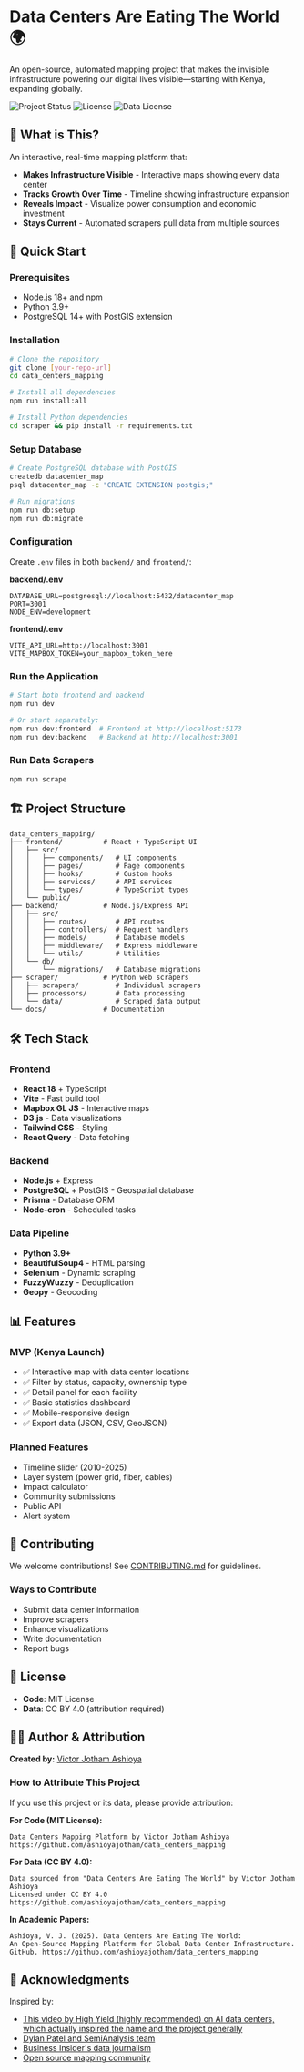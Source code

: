 # Data Centers Are Eating The World 🌍

An open-source, automated mapping project that makes the invisible infrastructure powering our digital lives visible—starting with Kenya, expanding globally.

![Project Status](https://img.shields.io/badge/status-alpha-orange)
![License](https://img.shields.io/badge/license-MIT-blue)
![Data License](https://img.shields.io/badge/data-CC%20BY%204.0-green)

## 🎯 What is This?

An interactive, real-time mapping platform that:
- **Makes Infrastructure Visible** - Interactive maps showing every data center
- **Tracks Growth Over Time** - Timeline showing infrastructure expansion
- **Reveals Impact** - Visualize power consumption and economic investment
- **Stays Current** - Automated scrapers pull data from multiple sources

## 🚀 Quick Start

### Prerequisites

- Node.js 18+ and npm
- Python 3.9+
- PostgreSQL 14+ with PostGIS extension

### Installation

```bash
# Clone the repository
git clone [your-repo-url]
cd data_centers_mapping

# Install all dependencies
npm run install:all

# Install Python dependencies
cd scraper && pip install -r requirements.txt
```

### Setup Database

```bash
# Create PostgreSQL database with PostGIS
createdb datacenter_map
psql datacenter_map -c "CREATE EXTENSION postgis;"

# Run migrations
npm run db:setup
npm run db:migrate
```

### Configuration

Create `.env` files in both `backend/` and `frontend/`:

**backend/.env**
```env
DATABASE_URL=postgresql://localhost:5432/datacenter_map
PORT=3001
NODE_ENV=development
```

**frontend/.env**
```env
VITE_API_URL=http://localhost:3001
VITE_MAPBOX_TOKEN=your_mapbox_token_here
```

### Run the Application

```bash
# Start both frontend and backend
npm run dev

# Or start separately:
npm run dev:frontend  # Frontend at http://localhost:5173
npm run dev:backend   # Backend at http://localhost:3001
```

### Run Data Scrapers

```bash
npm run scrape
```

## 🏗️ Project Structure

```
data_centers_mapping/
├── frontend/          # React + TypeScript UI
│   ├── src/
│   │   ├── components/   # UI components
│   │   ├── pages/        # Page components
│   │   ├── hooks/        # Custom hooks
│   │   ├── services/     # API services
│   │   └── types/        # TypeScript types
│   └── public/
├── backend/           # Node.js/Express API
│   ├── src/
│   │   ├── routes/       # API routes
│   │   ├── controllers/  # Request handlers
│   │   ├── models/       # Database models
│   │   ├── middleware/   # Express middleware
│   │   └── utils/        # Utilities
│   └── db/
│       └── migrations/   # Database migrations
├── scraper/           # Python web scrapers
│   ├── scrapers/         # Individual scrapers
│   ├── processors/       # Data processing
│   └── data/             # Scraped data output
└── docs/              # Documentation
```

## 🛠️ Tech Stack

### Frontend
- **React 18** + TypeScript
- **Vite** - Fast build tool
- **Mapbox GL JS** - Interactive maps
- **D3.js** - Data visualizations
- **Tailwind CSS** - Styling
- **React Query** - Data fetching

### Backend
- **Node.js** + Express
- **PostgreSQL** + PostGIS - Geospatial database
- **Prisma** - Database ORM
- **Node-cron** - Scheduled tasks

### Data Pipeline
- **Python 3.9+**
- **BeautifulSoup4** - HTML parsing
- **Selenium** - Dynamic scraping
- **FuzzyWuzzy** - Deduplication
- **Geopy** - Geocoding

## 📊 Features

### MVP (Kenya Launch)
- ✅ Interactive map with data center locations
- ✅ Filter by status, capacity, ownership type
- ✅ Detail panel for each facility
- ✅ Basic statistics dashboard
- ✅ Mobile-responsive design
- ✅ Export data (JSON, CSV, GeoJSON)

### Planned Features
- Timeline slider (2010-2025)
- Layer system (power grid, fiber, cables)
- Impact calculator
- Community submissions
- Public API
- Alert system

## 🤝 Contributing

We welcome contributions! See [CONTRIBUTING.md](CONTRIBUTING.md) for guidelines.

### Ways to Contribute
- Submit data center information
- Improve scrapers
- Enhance visualizations
- Write documentation
- Report bugs

## 📄 License

- **Code**: MIT License
- **Data**: CC BY 4.0 (attribution required)

## 👨‍💻 Author & Attribution

**Created by:** [Victor Jotham Ashioya](https://github.com/ashioyajotham)

### How to Attribute This Project

If you use this project or its data, please provide attribution:

**For Code (MIT License):**
```
Data Centers Mapping Platform by Victor Jotham Ashioya
https://github.com/ashioyajotham/data_centers_mapping
```

**For Data (CC BY 4.0):**
```
Data sourced from "Data Centers Are Eating The World" by Victor Jotham Ashioya
Licensed under CC BY 4.0
https://github.com/ashioyajotham/data_centers_mapping
```

**In Academic Papers:**
```
Ashioya, V. J. (2025). Data Centers Are Eating The World: 
An Open-Source Mapping Platform for Global Data Center Infrastructure. 
GitHub. https://github.com/ashioyajotham/data_centers_mapping
```

## 🙏 Acknowledgments

Inspired by:
- [This video by High Yield (highly recommended) on AI data centers, which actually inspired the name and the project generally](https://youtu.be/dhqoTku-HAA?si=yJXug7yQvd06VYhk)
- [Dylan Patel and SemiAnalysis team](https://semianalysis.com)
- [Business Insider's data journalism](https://www.businessinsider.com/data-center-locations-us-map-ai-boom-2025-9)
- [Open source mapping community](https://www.openstreetmap.org)